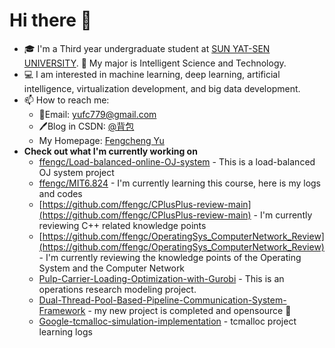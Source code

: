 # Hi there 👋


- 🎓 I'm a Third year undergraduate student at [SUN YAT-SEN UNIVERSITY](https://www.sysu.edu.cn/). 🧱 My major is Intelligent Science and Technology.
- 💻 I am interested in machine learning, deep learning, artificial intelligence, virtualization development, and big data development.
- 📫 How to reach me:
  - 📮Email:  yufc779@gmail.com
  - 🖊️Blog in CSDN: [@背包](https://blog.csdn.net/Yu_Cblog)
  - My Homepage: [Fengcheng Yu](https://ffengc.github.io)
- **Check out what I'm currently working on**
  - [ffengc/Load-balanced-online-OJ-system](https://github.com/ffengc/Load-balanced-online-OJ-system) - This is a load-balanced OJ system project
  - [ffengc/MIT6.824](https://github.com/ffengc/MIT6.824) - I'm currently learning this course, here is my logs and codes
  - [https://github.com/ffengc/CPlusPlus-review-main](https://github.com/ffengc/CPlusPlus-review-main) - I'm currently reviewing C++ related knowledge points
  - [https://github.com/ffengc/OperatingSys_ComputerNetwork_Review](https://github.com/ffengc/OperatingSys_ComputerNetwork_Review) - I'm currently reviewing the knowledge points of the Operating System and the Computer Network
  - [Pulp-Carrier-Loading-Optimization-with-Gurobi](https://github.com/ffengc/Pulp-Carrier-Loading-Optimization-with-Gurobi) - This is an operations research modeling project.
  - [Dual-Thread-Pool-Based-Pipeline-Communication-System-Framework](https://github.com/ffengc/Dual-Thread-Pool-Based-Pipeline-Communication-System-Framework) - my new project is completed and opensource 🎉
  - [Google-tcmalloc-simulation-implementation](https://github.com/ffengc/Google-tcmalloc-simulation-implementation) - tcmalloc project learning logs
